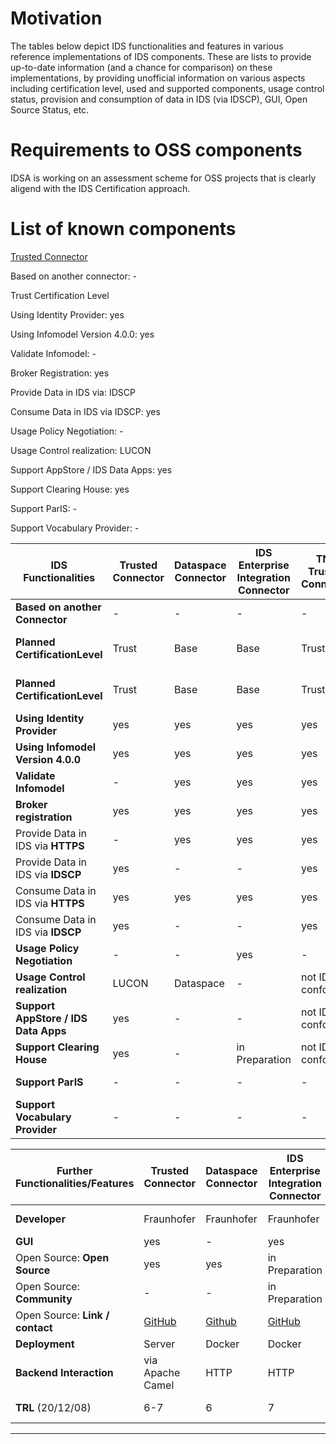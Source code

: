# Motivation
The tables below depict IDS functionalities and features in various reference implementations of IDS components. These are lists to provide up-to-date information (and a chance for comparison) on these implementations, by providing unofficial information on various aspects including certification level, used and supported components, usage control status, provision and consumption of data in IDS (via IDSCP), GUI, Open Source Status, etc. 

# Requirements to OSS components
IDSA is working on an assessment scheme for OSS projects that is clearly aligend with the IDS Certification approach. 

# List of known components

[Trusted Connector](https://github.com/industrial-data-space)

Based on another connector: -

Trust Certification Level

Using Identity Provider: yes

Using Infomodel Version 4.0.0: yes

Validate Infomodel: -

Broker Registration: yes

Provide Data in IDS via: IDSCP

Consume Data in IDS via IDSCP: yes

Usage Policy Negotiation: -

Usage Control realization: LUCON

Support AppStore / IDS Data Apps: yes

Support Clearing House: yes

Support ParIS: - 

Support Vocabulary Provider: -


IDS Functionalities  | Trusted Connector |	Dataspace Connector	| IDS Enterprise Integration Connector |	TNO Trusted Connector |	GEC  Connector| DIH Connector	| Orbiter Connector	| Open Data Connector	| OPC UA Factory Connector | Metadata-broker-open-core 
--- | --- | --- | --- | --- | --- | --- | --- | --- | --- | ---
**Based on another Connector** | -	| - |	- |	- |	- |	Trusted Connector |	-	| - |	Trusted Connector | -
**Planned CertificationLevel**	|	Trust |	Base |	Base |	Trust |	Trust '(Base eval.)' |	Trust	| Trust+ |	Base |	Trust | Base
**Planned CertificationLevel**	|	Trust |	Base |	Base |	Trust |	Trust '(Base eval.)' |	Trust	| Trust+ |	Base |	Trust | Base
**Using Identity Provider**	|	yes |	yes |	yes	| yes |	yes |	own IdP |	own IdP(idento.one) |	yes |	yes | yes
**Using Infomodel Version 4.0.0** |	yes |	yes |	yes	| yes |	3.1.0 |	3.1.0 |	3.1.0 |	3.1.0 |	2.0.0 | yes
**Validate Infomodel** | - |	yes |	yes |	yes	| not IDS conform	| - |	yes | yes |	yes | yes
**Broker registration** | yes |	yes |	yes |	yes |	- |	yes |	- |	yes |	yes | n/a
Provide Data in IDS via	**HTTPS** |	- | yes | yes |	yes |	yes |	yes	| not IDS conform	| yes |	not IDS conform | yes
Provide Data in IDS via **IDSCP** |	yes	| - |	- |	yes |	- |	yes |	- |	-	| - | -
Consume Data in IDS via	**HTTPS**	| yes | yes | yes | yes | not IDS conform	| yes |	not IDS conform	| -	| not IDS conform | n/a
Consume Data in IDS via **IDSCP**	|	yes |	- |	- |	yes |	- | yes | - | - | - | n/a
**Usage Policy Negotiation**	|	- |	- |	yes |	-	| - |	- |	not IDS conform	| - |	- | in Preparation
**Usage Control realization**	| LUCON	| Dataspace	| - |	not IDS conform	| -	| LUCON/MYDATA	| - |	-	| MYDATA | -
**Support AppStore / IDS Data Apps**	|	yes | - |	-	| not IDS conform |	- |	- |	- |	- |	- | in Preparation
**Support Clearing House** | yes | - |	in Preparation	| not IDS conform	| -	| yes |	- |	- | in Preparation
**Support ParIS**	|	- |	- |	- |	- |	- | - | - | - | - | in Preparation
**Support Vocabulary Provider**	|	- |	- |	- |	- |	- | - | - | - | - | in Preparation


Further Functionalities/Features | Trusted Connector |	Dataspace Connector	| IDS Enterprise Integration Connector |	TNO Trusted Connector |	GEC  Connector| DIH Connector	| Orbiter Connector	| Open Data Connector	| OPC UA Factory Connector | Metadata-broker-open-core 
--- | --- | --- | --- | --- | --- | --- | --- | --- | --- | ---
**Developer** | Fraunhofer | Fraunhofer | Fraunhofer | TNO | German Edge Cloud	| T-Systems	| Orbiter	| Fraunhofer	| Fraunhofer | Fraunhofer
**GUI**	| yes |	- |	yes |	yes |	yes |	yes |	- |	yes |	yes | -
Open Source: **Open Source**	| yes |	yes |	in Preparation |	- |	- |	yes |	- |	yes |	- | yes
Open Source: **Community**	|	- |	- |	in Preparation | - |	- | - | - | - | - | -
Open Source: **Link / contact**	| [GitHub](https://github.com/industrial-data-space)	| [Github](https://github.com/FraunhoferISST/DataspaceConnector)	| [GitHub](https://github.com/International-Data-Spaces-Association/IDS-Enterprise-Integration-Connector)	| [TNO](maarten.kollenstart@tno.nl)	| GEC	| n.n 	| Truzzt	| [GitHub](https://github.com/public-data-space/ids-open-data-connector)	| [Fraunhofer-Gitlab](friedrich.volz@iosb.fraunhofer.de) | [GitHub](https://github.com/International-Data-Spaces-Association/metadata-broker-open-core)
**Deployment**|  Server	| Docker	| Docker	| Server/Docker/K8s	| Helm/Docker	| Server/Docker	| Docker	| Docker	| Server/Docker | Docker
**Backend Interaction**	| via Apache Camel	| HTTP	| HTTP	| via Apache Camel (HTTP & Kafka) |	HTTP	| via Apache Camel	| HTTP |	HTTP	| via Apache Camel | HTTP
**TRL** (20/12/08)	| 6-7	| 6	| 7	| 6-7	| n.n.	| 5, (6 Q4/2020) |	n.n.	| 3-4	| 6-7 | 7


----
